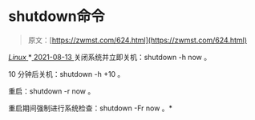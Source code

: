 <!--yml
category: 未分类
date: 0001-01-01 00:00:00
--->

# shutdown命令

> 原文：[https://zwmst.com/624.html](https://zwmst.com/624.html)

   [ *Linux* ](https://zwmst.com/linux)*[ <time datetime="2021-08-14T07:40:27+08:00"> 2021-08-13 </time> ](https://zwmst.com/624.html)  关闭系统并立即关机：shutdown -h now 。

10 分钟后关机：shutdown -h +10 。

重启：shutdown -r now 。

重启期间强制进行系统检查：shutdown -Fr now 。*